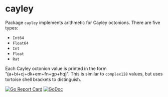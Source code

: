 # cayley

Package `cayley` implements arithmetic for Cayley octonions. There are five types:

* `Int64`
* `Float64`
* `Int`
* `Float`
* `Rat`

Each Cayley octonion value is printed in the form "⦗a+bi+cj+dk+em+fn+gp+hq⦘". This is similar to `complex128` values, but uses tortoise shell brackets to distinguish.

[![Go Report Card](https://goreportcard.com/badge/gojp/goreportcard)](https://goreportcard.com/report/github.com/meirizarrygelpi/numbers/cayley) [![GoDoc](https://godoc.org/github.com/meirizarrygelpi/numbers/cayley?status.svg)](https://godoc.org/github.com/meirizarrygelpi/numbers/cayley)